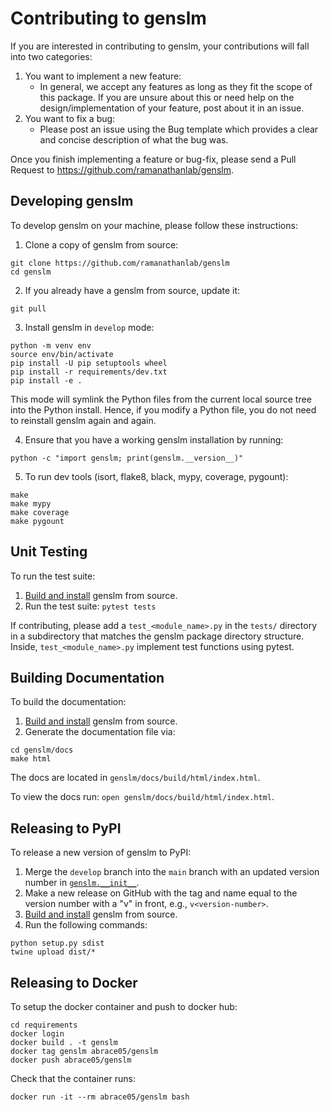 # Contributing to genslm

If you are interested in contributing to genslm, your contributions will fall into two categories:

1. You want to implement a new feature:
    - In general, we accept any features as long as they fit the scope of this package. If you are unsure about this or need help on the design/implementation of your feature, post about it in an issue.
2. You want to fix a bug:
    - Please post an issue using the Bug template which provides a clear and concise description of what the bug was.

Once you finish implementing a feature or bug-fix, please send a Pull Request to https://github.com/ramanathanlab/genslm.

## Developing genslm

To develop genslm on your machine, please follow these instructions:


1. Clone a copy of genslm from source:

```
git clone https://github.com/ramanathanlab/genslm
cd genslm
```

2. If you already have a genslm from source, update it:

```
git pull
```

3. Install genslm in `develop` mode:

```
python -m venv env
source env/bin/activate
pip install -U pip setuptools wheel
pip install -r requirements/dev.txt
pip install -e .
```

This mode will symlink the Python files from the current local source tree into the Python install.
Hence, if you modify a Python file, you do not need to reinstall genslm again and again.

4. Ensure that you have a working genslm installation by running:

```
python -c "import genslm; print(genslm.__version__)"
```

5. To run dev tools (isort, flake8, black, mypy, coverage, pygount):

```
make
make mypy
make coverage
make pygount
```

## Unit Testing

To run the test suite:

1. [Build and install](#developing-genslm) genslm from source.
2. Run the test suite: `pytest tests`

If contributing, please add a `test_<module_name>.py` in the `tests/` directory
in a subdirectory that matches the genslm package directory structure. Inside,
`test_<module_name>.py` implement test functions using pytest.

## Building Documentation

To build the documentation:

1. [Build and install](#developing-genslm) genslm from source.
2. Generate the documentation file via:
```
cd genslm/docs
make html
```
The docs are located in `genslm/docs/build/html/index.html`.

To view the docs run: `open genslm/docs/build/html/index.html`.

## Releasing to PyPI

To release a new version of genslm to PyPI:

1. Merge the `develop` branch into the `main` branch with an updated version number in [`genslm.__init__`](https://github.com/ramanathanlab/genslm/blob/main/genslm/__init__.py).
2. Make a new release on GitHub with the tag and name equal to the version number with a "v" in front, e.g., `v<version-number>`.
3. [Build and install](#developing-genslm) genslm from source.
4. Run the following commands:
```
python setup.py sdist
twine upload dist/*
```

## Releasing to Docker
To setup the docker container and push to docker hub:
```
cd requirements
docker login
docker build . -t genslm
docker tag genslm abrace05/genslm
docker push abrace05/genslm
```

Check that the container runs:
```
docker run -it --rm abrace05/genslm bash
```
